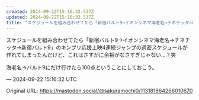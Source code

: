 ```yaml
---
created: 2024-09-22T15:16:32.537Z
updated: 2024-09-22T15:16:32.537Z
title: "スケジュールを組み合わせてたら「新宿バルト9→イオンシネマ海老名→チネチッタ→新宿バルト9」のキンプリ応援上映4連続ジャンプの過密スケジュールが作れてしまったん[...]"
---
```


<p>スケジュールを組み合わせてたら「新宿バルト9→イオンシネマ海老名→チネチッタ→新宿バルト9」のキンプリ応援上映4連続ジャンプの過密スケジュールが作れてしまったんだけど、これはさすがに余裕がなさすぎじゃない…？笑</p><p>海老名→バルト9にだけ行けたら100点ということにしておこう。</p>

&mdash; 2024-09-22 15:16:32 UTC

Original URL: https://mastodon.social/@sakuramochi0/113181864266010670
